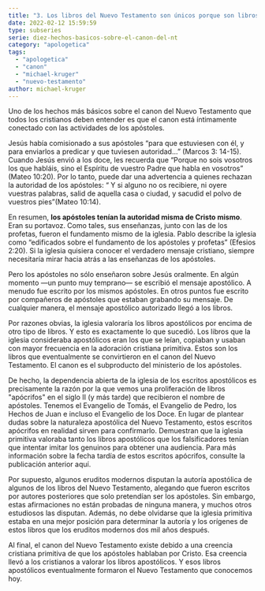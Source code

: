 ```yaml
---
title: "3. Los libros del Nuevo Testamento son únicos porque son libros apostólicos"
date: 2022-02-12 15:59:59
type: subseries
serie: diez-hechos-basicos-sobre-el-canon-del-nt
category: "apologetica"
tags:
  - "apologetica"
  - "canon"
  - "michael-kruger"
  - "nuevo-testamento"
author: michael-kruger
---
```


Uno de los hechos más básicos sobre el canon del Nuevo Testamento que todos los cristianos deben entender es que el canon está íntimamente conectado con las actividades de los apóstoles.

Jesús había comisionado a sus apóstoles “para que estuviesen con él, y para enviarlos a predicar y que tuviesen autoridad...” (Marcos 3: 14-15). Cuando Jesús envió a los doce, les recuerda que “Porque no sois vosotros los que habláis, sino el Espíritu de vuestro Padre que habla en vosotros” (Mateo 10:20). Por lo tanto, puede dar una advertencia a quienes rechazan la autoridad de los apóstoles: “ Y si alguno no os recibiere, ni oyere vuestras palabras, salid de aquella casa o ciudad, y sacudid el polvo de vuestros pies”(Mateo 10:14).

En resumen, **los apóstoles tenían la autoridad misma de Cristo mismo**. Eran su portavoz. Como tales, sus enseñanzas, junto con las de los profetas, fueron el fundamento mismo de la iglesia. Pablo describe la iglesia como “edificados sobre el fundamento de los apóstoles y profetas” (Efesios 2:20). Si la iglesia quisiera conocer el verdadero mensaje cristiano, siempre necesitaría mirar hacia atrás a las enseñanzas de los apóstoles.

Pero los apóstoles no sólo enseñaron sobre Jesús oralmente. En algún momento —un punto muy temprano— se escribió el mensaje apostólico. A menudo fue escrito por los mismos apóstoles. En otros puntos fue escrito por compañeros de apóstoles que estaban grabando su mensaje. De cualquier manera, el mensaje apostólico autorizado llegó a los libros.

Por razones obvias, la iglesia valoraría los libros apostólicos por encima de otro tipo de libros. Y esto es exactamente lo que sucedió. Los libros que la iglesia consideraba apostólicos eran los que se leían, copiaban y usaban con mayor frecuencia en la adoración cristiana primitiva. Estos son los libros que eventualmente se convirtieron en el canon del Nuevo Testamento. El canon es el subproducto del ministerio de los apóstoles.

De hecho, la dependencia abierta de la iglesia de los escritos apostólicos es precisamente la razón por la que vemos una proliferación de libros "apócrifos" en el siglo II (y más tarde) que recibieron el nombre de apóstoles. Tenemos el Evangelio de Tomás, el Evangelio de Pedro, los Hechos de Juan e incluso el Evangelio de los Doce. En lugar de plantear dudas sobre la naturaleza apostólica del Nuevo Testamento, estos escritos apócrifos en realidad sirven para confirmarlo. Demuestran que la iglesia primitiva valoraba tanto los libros apostólicos que los falsificadores tenían que intentar imitar los genuinos para obtener una audiencia. Para más información sobre la fecha tardía de estos escritos apócrifos, consulte la publicación anterior aquí.

Por supuesto, algunos eruditos modernos disputan la autoría apostólica de algunos de los libros del Nuevo Testamento, alegando que fueron escritos por autores posteriores que solo pretendían ser los apóstoles. Sin embargo, estas afirmaciones no están probadas de ninguna manera, y muchos otros estudiosos las disputan. Además, no debe olvidarse que la iglesia primitiva estaba en una mejor posición para determinar la autoría y los orígenes de estos libros que los eruditos modernos dos mil años después.

Al final, el canon del Nuevo Testamento existe debido a una creencia cristiana primitiva de que los apóstoles hablaban por Cristo. Esa creencia llevó a los cristianos a valorar los libros apostólicos. Y esos libros apostólicos eventualmente formaron el Nuevo Testamento que conocemos hoy.
